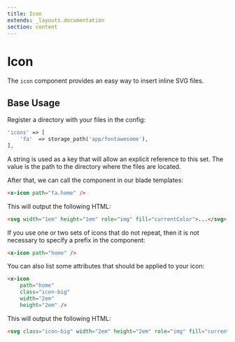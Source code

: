 ```yaml
---
title: Icon
extends: _layouts.documentation
section: content
---
```


# Icon

The `icon` component provides an easy way to insert inline  SVG files.

## Base Usage

Register a directory with your files in the config:

```php
'icons' => [
    'fa'  => storage_path('app/fontawesome'),
],
```

A string is used as a key that will allow an explicit reference to this set. The value is the path to the directory where the files are located.


After that, we can call the component in our blade templates:

```html
<x-icon path="fa.home" />
```

This will output the following HTML:

```html
<svg width="1em" height="1em" role="img" fill="currentColor">...</svg>
```


If you use one or two sets of icons that do not repeat, then it is not necessary to specify a prefix in the component:

```html
<x-icon path="home" />
```

You can also list some attributes that should be applied to your icon:

```html
<x-icon 
    path="home" 
    class="icon-big" 
    width="2em" 
    height="2em" />
```

This will output the following HTML:

```html
<svg class="icon-big" width="2em" height="2em" role="img" fill="currentColor">...</svg>
```
